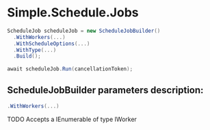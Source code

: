 # Simple.Schedule.Jobs

```c#
ScheduleJob scheduleJob = new ScheduleJobBuilder()
  .WithWorkers(...)
  .WithScheduleOptions(...)
  .WithType(...)
  .Build();
  
await scheduleJob.Run(cancellationToken);
```

## ScheduleJobBuilder parameters description:
```c#
.WithWorkers(...)
```
TODO
Accepts a IEnumerable of type IWorker 
